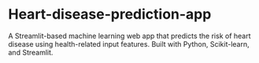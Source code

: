 # Heart-disease-prediction-app
A Streamlit-based machine learning web app that predicts the risk of heart disease using health-related input features. Built with Python, Scikit-learn, and Streamlit.
